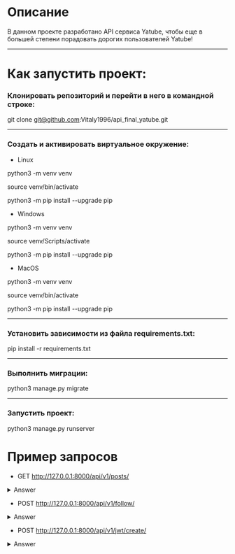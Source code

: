 # Описание


В данном проекте разработано API сервиса Yatube, чтобы еще в большей степени порадовать дорогих пользователей Yatube!
____
# Как запустить проект:
### Клонировать репозиторий и перейти в него в командной строке:

git clone git@github.com:Vitaly1996/api_final_yatube.git
____
### Cоздать и активировать виртуальное окружение:
* Linux

python3 -m venv venv

source venv/bin/activate

python3 -m pip install --upgrade pip

* Windows

python3 -m venv venv

source venv/Scripts/activate

python3 -m pip install --upgrade pip

* MacOS

python3 -m venv venv

source venv/bin/activate

python3 -m pip install --upgrade pip
____
### Установить зависимости из файла requirements.txt:

pip install -r requirements.txt
____
### Выполнить миграции:

python3 manage.py migrate
____
### Запустить проект:

python3 manage.py runserver

# Пример запросов

* GET   http://127.0.0.1:8000/api/v1/posts/   

<details>
  <summary>Answer</summary>
  
  {
"count": 123,    
"next": "http://api.example.org/accounts/?offset=400&limit=100",    
"previous": "http://api.example.org/accounts/?offset=200&limit=100",    
"results": [{}]    
}
</details>

* POST   http://127.0.0.1:8000/api/v1/follow/ 

<details>
  <summary>Answer</summary>
  
  {
"following": "string"
}
</details>

* POST  http://127.0.0.1:8000/api/v1/jwt/create/

<details>
  <summary>Answer</summary>
  
  {
"username": "string",    
"password": "string"
}
</details>
